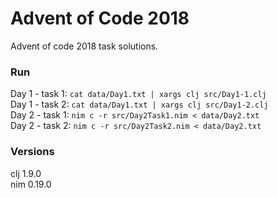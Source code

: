 # Advent of Code 2018

Advent of code 2018 task solutions.

### Run
Day 1 - task 1: `cat data/Day1.txt | xargs clj src/Day1-1.clj`  
Day 1 - task 2: `cat data/Day1.txt | xargs clj src/Day1-2.clj`  
Day 2 - task 1: `nim c -r src/Day2Task1.nim < data/Day2.txt`  
Day 2 - task 2: `nim c -r src/Day2Task2.nim < data/Day2.txt`  

### Versions
clj 1.9.0  
nim 0.19.0  
